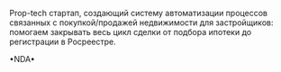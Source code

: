 Prop-tech стартап, создающий систему автоматизации процессов связанных с покупкой/продажей недвижимости для застройщиков:  
помогаем закрывать весь цикл сделки от подбора ипотеки до регистрации в Росреестре.

•NDA•